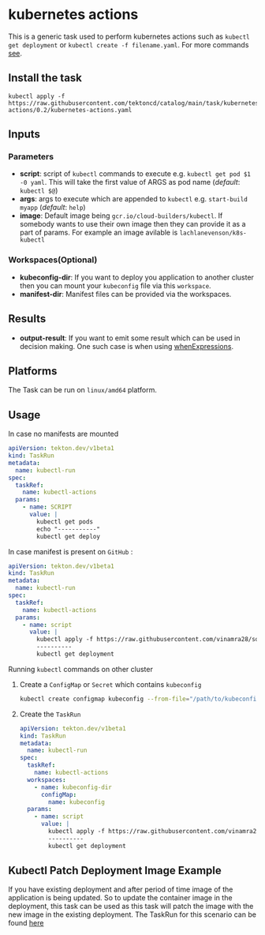 # kubernetes actions

This is a generic task used to perform kubernetes actions such as `kubectl get deployment` or `kubectl create -f filename.yaml`. For more commands [see](https://kubernetes.io/docs/reference/kubectl/overview/).

## Install the task

```
kubectl apply -f https://raw.githubusercontent.com/tektoncd/catalog/main/task/kubernetes-actions/0.2/kubernetes-actions.yaml
```

## Inputs

### Parameters

- **script**: script of `kubectl` commands to execute e.g. `kubectl get pod $1 -0 yaml`. This will take the first value of ARGS as pod name (_default_: `kubectl $@`)
- **args**: args to execute which are appended to `kubectl` e.g. `start-build myapp` (_default_: `help`)
- **image**: Default image being `gcr.io/cloud-builders/kubectl`. If somebody wants to use their own image then they can provide it as a part of params. For example an image avilable is `lachlanevenson/k8s-kubectl`

### Workspaces(Optional)

- **kubeconfig-dir**: If you want to deploy you application to another cluster then you can mount your `kubeconfig` file via this `workspace`.
- **manifest-dir**: Manifest files can be provided via the workspaces.

## Results

- **output-result**: If you want to emit some result which can be used in decision making. One such case is when using [whenExpressions](https://github.com/tektoncd/pipeline/blob/main/docs/pipelines.md#guard-task-execution-using-whenexpressions).

## Platforms

The Task can be run on `linux/amd64` platform.

## Usage

In case no manifests are mounted

```yaml
apiVersion: tekton.dev/v1beta1
kind: TaskRun
metadata:
  name: kubectl-run
spec:
  taskRef:
    name: kubectl-actions
  params:
    - name: SCRIPT
      value: |
        kubectl get pods 
        echo "-----------"
        kubectl get deploy
```

In case manifest is present on `GitHub` :

```yaml
apiVersion: tekton.dev/v1beta1
kind: TaskRun
metadata:
  name: kubectl-run
spec:
  taskRef:
    name: kubectl-actions
  params:
    - name: script
      value: |
        kubectl apply -f https://raw.githubusercontent.com/vinamra28/social-client/master/k8s/deployment.yaml
        ----------
        kubectl get deployment
```

Running `kubectl` commands on other cluster

1. Create a `ConfigMap` or `Secret` which contains `kubeconfig`

   ```sh
   kubectl create configmap kubeconfig --from-file="/path/to/kubeconfig"
   ```

2. Create the `TaskRun`
   ```yaml
   apiVersion: tekton.dev/v1beta1
   kind: TaskRun
   metadata:
     name: kubectl-run
   spec:
     taskRef:
       name: kubectl-actions
     workspaces:
       - name: kubeconfig-dir
         configMap:
           name: kubeconfig
     params:
       - name: script
         value: |
           kubectl apply -f https://raw.githubusercontent.com/vinamra28/social-client/master/k8s/deployment.yaml
           ----------
           kubectl get deployment
   ```

## Kubectl Patch Deployment Image Example

If you have existing deployment and after period of time image of the application is being updated. So to update the container image in the deployment, this task can be used as this task will patch the image with the new image in the existing deployment. The TaskRun for this scenario can be found [here](./samples/update-deployment-image-taskrun.yaml)
